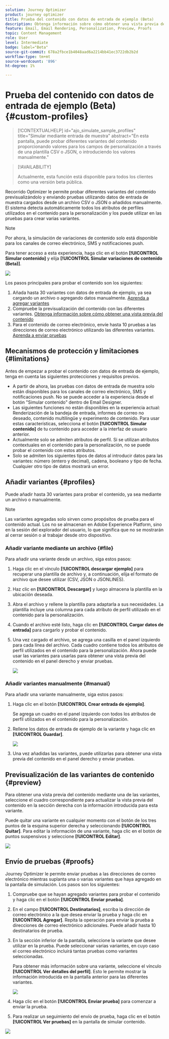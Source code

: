 ```yaml
---
solution: Journey Optimizer
product: journey optimizer
title: Prueba del contenido con datos de entrada de ejemplo (Beta)
description: Obtenga información sobre cómo obtener una vista previa del contenido y enviar una prueba por correo electrónico con datos de entrada de ejemplo de un archivo CSV o JSON o añadidos manualmente.
feature: Email, Email Rendering, Personalization, Preview, Proofs
topic: Content Management
role: User
level: Intermediate
badge: label="Beta"
source-git-commit: 678a2fbce1b4048aad6a2214bb41ec3722db2b2d
workflow-type: tm+mt
source-wordcount: '896'
ht-degree: 1%

---
```



# Prueba del contenido con datos de entrada de ejemplo (Beta) {#custom-profiles}

>[!CONTEXTUALHELP]
>id="ajo_simulate_sample_profiles"
>title="Simular mediante entrada de muestra"
>abstract="En esta pantalla, puede probar diferentes variantes del contenido proporcionando valores para los campos de personalización a través de una plantilla CSV o JSON, o introduciendo los valores manualmente."

>[!AVAILABILITY]
>
>Actualmente, esta función está disponible para todos los clientes como una versión beta pública.

Recorrido Optimizer le permite probar diferentes variantes del contenido previsualizándolo y enviando pruebas utilizando datos de entrada de muestra cargados desde un archivo CSV o JSON o añadidos manualmente. El sistema detecta automáticamente todos los atributos de perfiles utilizados en el contenido para la personalización y los puede utilizar en las pruebas para crear varias variantes.

>[!NOTE]
>
>Por ahora, la simulación de variaciones de contenido solo está disponible para los canales de correo electrónico, SMS y notificaciones push.

Para tener acceso a esta experiencia, haga clic en el botón **[!UICONTROL Simular contenido]** y elija **[!UICONTROL Simular variaciones de contenido (Beta)]**.

![](assets/simulate-sample.png)

Los pasos principales para probar el contenido son los siguientes:

1. Añada hasta 30 variantes con datos de entrada de ejemplo, ya sea cargando un archivo o agregando datos manualmente. [Aprenda a agregar variantes](#profiles)
1. Compruebe la previsualización del contenido con las diferentes variantes. [Obtenga información sobre cómo obtener una vista previa del contenido](#preview)
1. Para el contenido de correo electrónico, envíe hasta 10 pruebas a las direcciones de correo electrónico utilizando las diferentes variantes. [Aprenda a enviar pruebas](#proofs)


## Mecanismos de protección y limitaciones {#limitations}

Antes de empezar a probar el contenido con datos de entrada de ejemplo, tenga en cuenta las siguientes protecciones y requisitos previos.

* A partir de ahora, las pruebas con datos de entrada de muestra solo están disponibles para los canales de correo electrónico, SMS y notificaciones push. No se puede acceder a la experiencia desde el botón &quot;Simular contenido&quot; dentro de Email Designer.
* Las siguientes funciones no están disponibles en la experiencia actual: Renderización de la bandeja de entrada, informes de correo no deseado, contenido multilingüe y experimento de contenido. Para usar estas características, selecciona el botón **[!UICONTROL Simular contenido]** de tu contenido para acceder a la interfaz de usuario anterior.
* Actualmente solo se admiten atributos de perfil. Si se utilizan atributos contextuales en el contenido para la personalización, no se puede probar el contenido con estos atributos.
* Solo se admiten los siguientes tipos de datos al introducir datos para las variantes: número (entero y decimal), cadena, booleano y tipo de fecha. Cualquier otro tipo de datos mostrará un error.

## Añadir variantes {#profiles}

Puede añadir hasta 30 variantes para probar el contenido, ya sea mediante un archivo o manualmente.

>[!NOTE]
>
>Las variantes agregadas solo sirven como propósitos de prueba para el contenido actual. Los no se almacenan en Adobe Experience Platform, sino en la sesión del explorador del usuario, lo que significa que no se mostrarán al cerrar sesión o al trabajar desde otro dispositivo.

### Añadir variante mediante un archivo {#file}

Para añadir una variante desde un archivo, siga estos pasos:

1. Haga clic en el vínculo **[!UICONTROL descargar ejemplo]** para recuperar una plantilla de archivo y, a continuación, elija el formato de archivo que desee utilizar (CSV, JSON o JSONLINES).

1. Haz clic en **[!UICONTROL Descargar]** y luego almacena la plantilla en la ubicación deseada.

1. Abra el archivo y rellene la plantilla para adaptarla a sus necesidades. La plantilla incluye una columna para cada atributo de perfil utilizado en el contenido para la personalización.

1. Cuando el archivo esté listo, haga clic en **[!UICONTROL Cargar datos de entrada]** para cargarlo y probar el contenido.

1. Una vez cargado el archivo, se agrega una casilla en el panel izquierdo para cada línea del archivo. Cada cuadro contiene todos los atributos de perfil utilizados en el contenido para la personalización. Ahora puede usar las variantes para usarlas para obtener una vista previa del contenido en el panel derecho y enviar pruebas.

   ![](assets/simulate-custom-variants.png)

### Añadir variantes manualmente {#manual}

Para añadir una variante manualmente, siga estos pasos:

1. Haga clic en el botón **[!UICONTROL Crear entrada de ejemplo]**.

   Se agrega un cuadro en el panel izquierdo con todos los atributos de perfil utilizados en el contenido para la personalización.

1. Rellene los datos de entrada de ejemplo de la variante y haga clic en **[!UICONTROL Guardar]**.

   ![](assets/simulate-custom-add.png)

1. Una vez añadidas las variantes, puede utilizarlas para obtener una vista previa del contenido en el panel derecho y enviar pruebas.

## Previsualización de las variantes de contenido {#preview}

Para obtener una vista previa del contenido mediante una de las variantes, seleccione el cuadro correspondiente para actualizar la vista previa del contenido en la sección derecha con la información introducida para esta variante.

Puede quitar una variante en cualquier momento con el botón de los tres puntos de la esquina superior derecha y seleccionando **[!UICONTROL Quitar]**. Para editar la información de una variante, haga clic en el botón de puntos suspensivos y seleccione **[!UICONTROL Editar]**.

![](assets/simulate-custom-boxes.png)

## Envío de pruebas {#proofs}

Journey Optimizer le permite enviar pruebas a las direcciones de correo electrónico mientras suplanta una o varias variantes que haya agregado en la pantalla de simulación. Los pasos son los siguientes:

1. Compruebe que se hayan agregado variantes para probar el contenido y haga clic en el botón **[!UICONTROL Enviar prueba]**.

1. En el campo **[!UICONTROL Destinatarios]**, escriba la dirección de correo electrónico a la que desea enviar la prueba y haga clic en **[!UICONTROL Agregar]**. Repita la operación para enviar la prueba a direcciones de correo electrónico adicionales. Puede añadir hasta 10 destinatarios de prueba.

1. En la sección inferior de la pantalla, seleccione la variante que desee utilizar en la prueba. Puede seleccionar varias variantes, en cuyo caso el correo electrónico incluirá tantas pruebas como variantes seleccionadas.

   Para obtener más información sobre una variante, seleccione el vínculo **[!UICONTROL Ver detalles del perfil]**. Esto le permite mostrar la información introducida en la pantalla anterior para las diferentes variantes.

   ![](assets/simulate-custom-proofs.png)

1. Haga clic en el botón **[!UICONTROL Enviar prueba]** para comenzar a enviar la prueba.

1. Para realizar un seguimiento del envío de prueba, haga clic en el botón **[!UICONTROL Ver pruebas]** en la pantalla de simular contenido.

![](assets/simulate-custom-sent-proofs.png)
